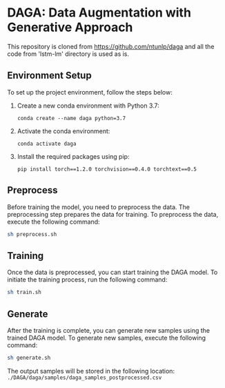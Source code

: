 
# DAGA: Data Augmentation with Generative Approach

This repository is cloned from https://github.com/ntunlp/daga and all the code from 'lstm-lm' directory is used as is. 

## Environment Setup

To set up the project environment, follow the steps below:

1. Create a new conda environment with Python 3.7:
   ```
   conda create --name daga python=3.7
   ```

2. Activate the conda environment:
   ```
   conda activate daga
   ```

3. Install the required packages using pip:
   ```
   pip install torch==1.2.0 torchvision==0.4.0 torchtext==0.5
   ```

## Preprocess

Before training the model, you need to preprocess the data. The preprocessing step prepares the data for training. To preprocess the data, execute the following command:

```bash
sh preprocess.sh
```

## Training

Once the data is preprocessed, you can start training the DAGA model. To initiate the training process, run the following command:

```bash
sh train.sh
```

## Generate

After the training is complete, you can generate new samples using the trained DAGA model. To generate new samples, execute the following command:

```bash
sh generate.sh
```

The output samples will be stored in the following location: `./DAGA/daga/samples/daga_samples_postprocessed.csv`